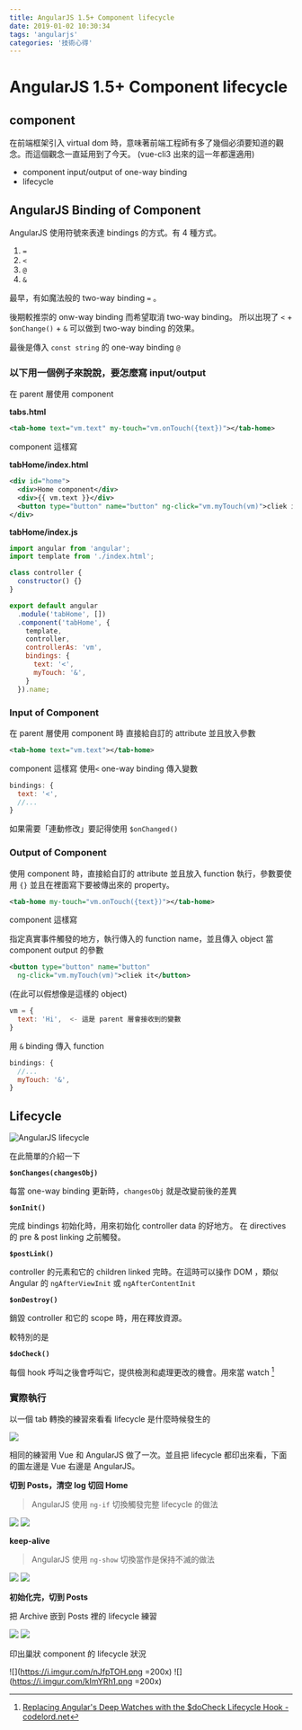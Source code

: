 ```yaml
---
title: AngularJS 1.5+ Component lifecycle
date: 2019-01-02 10:30:34
tags: 'angularjs'
categories: '技術心得'
---
```


# AngularJS 1.5+ Component lifecycle

## component

在前端框架引入 virtual dom 時，意味著前端工程師有多了幾個必須要知道的觀念。而這個觀念一直延用到了今天。 (vue-cli3 出來的這一年都還適用)

- component input/output of one-way binding
- lifecycle

## AngularJS Binding of Component

AngularJS 使用符號來表達 bindings 的方式。有 4 種方式。

1. `=`
1. `<`
1. `@`
1. `&`

最早，有如魔法般的 two-way binding `=` 。

後期較推崇的 onw-way binding 而希望取消 two-way binding。
所以出現了 `<` + `$onChange()` + `&` 可以做到 two-way binding 的效果。

最後是傳入 `const string` 的 one-way binding `@`

### 以下用一個例子來說說，要怎麼寫 input/output

在 parent 層使用 component

**tabs.html**

```xml
<tab-home text="vm.text" my-touch="vm.onTouch({text})"></tab-home>
```

component 這樣寫

**tabHome/index.html**

```xml
<div id="home">
  <div>Home component</div>
  <div>{{ vm.text }}</div>
  <button type="button" name="button" ng-click="vm.myTouch(vm)">cliek it</button>
</div>
```

**tabHome/index.js**

```javascript
import angular from 'angular';
import template from './index.html';

class controller {
  constructor() {}
}

export default angular
  .module('tabHome', [])
  .component('tabHome', {
    template,
    controller,
    controllerAs: 'vm',
    bindings: {
      text: '<',
      myTouch: '&',
    }
  }).name;
```

### Input of Component

在 parent 層使用 component 時
直接給自訂的 attribute 並且放入參數

```xml
<tab-home text="vm.text"></tab-home>
```

component 這樣寫
使用`<` one-way binding 傳入變數

```javascript
bindings: {
  text: '<',
  //...
}
```

如果需要「連動修改」要記得使用 `$onChanged()`

### Output of Component

使用 component 時，直接給自訂的 attribute
並且放入 function 執行，參數要使用 `{}` 並且在裡面寫下要被傳出來的 property。


```xml
<tab-home my-touch="vm.onTouch({text})"></tab-home>
```

component 這樣寫

指定真實事件觸發的地方，執行傳入的 function name，並且傳入 object 當 component output 的參數

```xml
<button type="button" name="button"
  ng-click="vm.myTouch(vm)">cliek it</button>
```

(在此可以假想像是這樣的 object)

```javascript
vm = {
  text: 'Hi',  <- 這是 parent 層會接收到的變數
}
```


用 `&` binding 傳入 function

```javascript
bindings: {
  //...
  myTouch: '&',
}
```

## Lifecycle

![AngularJS lifecycle](https://i.imgur.com/dUPq5C8.png)

在此簡單的介紹一下

**`$onChanges(changesObj)`**

每當 one-way binding 更新時，`changesObj` 就是改變前後的差異

**`$onInit()`**

完成 bindings 初始化時，用來初始化 controller data 的好地方。
在 directives 的 pre & post linking 之前觸發。

**`$postLink()`**

controller 的元素和它的 children linked 完時。在這時可以操作 DOM ，類似 Angular 的 `ngAfterViewInit` 或 `ngAfterContentInit`

**`$onDestroy()`**

銷毀 controller 和它的 scope 時，用在釋放資源。

較特別的是

**`$doCheck()`**

每個 hook 呼叫之後會呼叫它，提供檢測和處理更改的機會。用來當 watch [^codelord.net]

[^codelord.net]: [Replacing Angular's Deep Watches with the $doCheck Lifecycle Hook - codelord.net](https://www.codelord.net/2016/12/20/replacing-angulars-deep-watches-with-the-%24docheck-lifecycle-hook/)

### 實際執行

以一個 tab 轉換的練習來看看 lifecycle 是什麼時候發生的

![](https://i.imgur.com/9xkn5ZD.png)

相同的練習用 Vue 和 AngularJS 做了一次。並且把 lifecycle 都印出來看，下面的圖左邊是 Vue 右邊是 AngularJS。

**切到 Posts，清空 log 切回 Home**

> AngularJS 使用 `ng-if` 切換觸發完整 lifecycle 的做法

![](https://i.imgur.com/7m6En0B.png) ![](https://i.imgur.com/8dnCSKv.png)

**keep-alive**

> AngularJS 使用 `ng-show` 切換當作是保持不滅的做法

![](https://i.imgur.com/ualJGFb.png) ![](https://i.imgur.com/9Iddhvo.png)

**初始化完，切到 Posts**

把 Archive 嵌到 Posts 裡的 lifecycle 練習

![](https://i.imgur.com/U3snr2d.png)
![](https://i.imgur.com/Y3eklNy.png)

印出巢狀 component 的 lifecycle 狀況

![](https://i.imgur.com/nJfpTOH.png =200x) ![](https://i.imgur.com/kImYRh1.png =200x)
